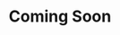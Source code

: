 ---
createdAt: '2021-12-24T05:11:34.436Z'
excerpt: Production Integrations with your vector database of choice coming soon!
hidden: false
slug: coming-soon-2
title: Coming Soon
updatedAt: '2021-12-24T05:12:35.111Z'
---